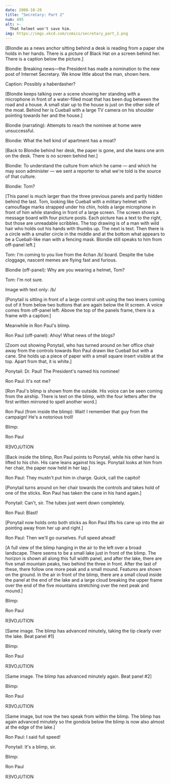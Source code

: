 ```yaml
---
date: 2008-10-28
title: "Secretary: Part 2"
num: 495
alt: >-
  That helmet won't save him.
img: https://imgs.xkcd.com/comics/secretary_part_2.png
---
```

[Blondie as a news anchor sitting behind a desk is reading from a paper she holds in her hands. There is a picture of Black Hat on a screen behind her. There is a caption below the picture.]

Blondie: Breaking news—the President has made a nomination to the new post of Internet Secretary. We know little about the man, shown here.

Caption: Possibly a haberdasher?

[Blondie keeps talking over a scene showing her standing with a microphone in front of a water-filled moat that has been dug between the road and a house. A small stair up to the house is just on the other side of the moat. Behind her is Cueball with a large TV camera on his shoulder pointing towards her and the house.]

Blondie (narrating): Attempts to reach the nominee at home were unsuccessful.

Blondie: What the hell kind of apartment has a moat?

[Back to Blondie behind her desk, the paper is gone, and she leans one arm on the desk. There is no screen behind her.]

Blondie: To understand the culture from which he came — and which he may soon administer — we sent a reporter to what we're told is the source of that culture.

Blondie: Tom?

[This panel is much larger than the three previous panels and partly hidden behind the last. Tom, looking like Cueball with a military helmet with camouflage marks strapped under his chin, holds a large microphone in front of him while standing in front of a large screen. The screen shows a message board with four picture posts. Each picture has a text to the right, but those are unreadable scribbles. The top drawing is of a man with wild hair who holds out his hands with thumbs up. The next is text. Then there is a circle with a smaller circle in the middle and at the bottom what appears to be a Cueball-like man with a fencing mask. Blondie still speaks to him from off-panel left.]

Tom: I'm coming to you live from the 4chan /b/ board. Despite the tube cloggage, nascent memes are flying fast and furious.

Blondie (off-panel): Why are you wearing a helmet, Tom?

Tom: I'm not sure.

Image with text only: /b/

[Ponytail is sitting in front of a large control unit using the two levers coming out of it from below two buttons that are again below the lit screen. A voice comes from off-panel left. Above the top of the panels frame, there is a frame with a caption:]

Meanwhile in Ron Paul's blimp.

Ron Paul (off-panel): Ahoy! What news of the blogs?

[Zoom out showing Ponytail, who has turned around on her office chair away from the controls towards Ron Paul drawn like Cueball but with a cane. She holds up a piece of paper with a small square insert visible at the top. Apart from that, it is white.]

Ponytail: Dr. Paul! The President's named his nominee!

Ron Paul: It's not me?

[Ron Paul's blimp is shown from the outside. His voice can be seen coming from the airship. There is text on the blimp, with the four letters after the first written mirrored to spell another word.]

Ron Paul (from inside the blimp): Wait! I remember that guy from the campaign! He's a notorious troll!

Blimp:

Ron Paul

RƎVO⅃UTION

[Back inside the blimp, Ron Paul points to Ponytail, while his other hand is lifted to his chin. His cane leans against his legs. Ponytail looks at him from her chair, the paper now held in her lap.]

Ron Paul: They mustn't put him in charge. Quick, call the capitol!

[Ponytail turns around on her chair towards the controls and takes hold of one of the sticks. Ron Paul has taken the cane in his hand again.]

Ponytail: Can't, sir. The tubes just went down completely.

Ron Paul: Blast!

[Ponytail now holds onto both sticks as Ron Paul lifts his cane up into the air pointing away from her up and right.]

Ron Paul: Then we'll go ourselves. Full speed ahead!

[A full view of the blimp hanging in the air to the left over a broad landscape. There seems to be a small lake just in front of the blimp. The horizon is shown all along this full width panel, and after the lake, there are five small mountain peaks, two behind the three in front. After the last of these, there follow one more peak and a small mound. Features are shown on the ground. In the air in front of the blimp, there are a small cloud inside the panel at the end of the lake and a large cloud breaking the upper frame over the end of the five mountains stretching over the next peak and mound.]

Blimp:

Ron Paul

RƎVO⅃UTION

[Same image. The blimp has advanced minutely, taking the tip clearly over the lake. Beat panel #1]

Blimp:

Ron Paul

RƎVO⅃UTION

[Same image. The blimp has advanced minutely again. Beat panel #2]

Blimp:

Ron Paul

RƎVO⅃UTION

[Same image, but now the two speak from within the blimp. The blimp has again advanced minutely so the gondola below the blimp is now also almost at the edge of the lake.]

Ron Paul: I said full speed!

Ponytail: It's a blimp, sir.

Blimp:

Ron Paul

RƎVO⅃UTION
